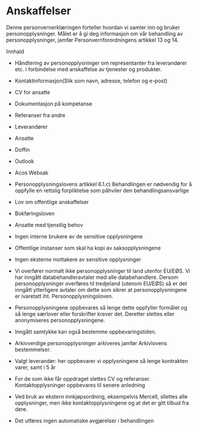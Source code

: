 # Anskaffelser


  

Denne personvernerklæringen forteller hvordan vi samler inn og bruker personopplysninger. Målet er å gi deg informasjon om vår behandling av personopplysninger, jamfør Personvernforordningens artikkel 13 og 14.

  

Innhald

*   Håndtering av personopplysninger om representanter fra leverandører etc. i forbindelse med anskaffelse av tjenester og produkter.  
    
*   Kontaktinformasjon(Slik som navn, adresse, telefon og e-post)  
    
*   CV for ansatte  
    
*   Dokumentasjon på kompetanse  
    
*   Referanser fra andre  
    
*   Leverandører  
    
*   Ansatte  
    
*   Doffin  
    
*   Outlook  
    
*   Acos Websak  
    
*   Personopplysningslovens artikkel 6.1.c) Behandlingen er nødvendig for å oppfylle en rettslig forpliktelse som påhviler den behandlingsansvarlige  
    
*   Lov om offentlige anskaffelser  
    
*   Bokføringsloven  
    
*   Ansatte med tjenstlig behov  
    
*   Ingen interne brukere av de sensitive opplysningene  
    
*   Offentlige instanser som skal ha kopi av saksopplysningene  
    
*   Ingen eksterne mottakere av sensitive opplysninger  
    
*   Vi overfører normalt ikke personopplysninger til land utenfor EU/EØS. Vi har inngått databehandleravtaler med alle databehandlere. Dersom personopplysninger overføres til tredjeland (utenom EU/EØS) så er det inngått ytterligere avtaler om dette som sikrer at personopplysningene er ivaretatt iht. Personopplysningsloven.  
    
*   Personopplysningene oppbevares så lenge dette oppfyller formålet og så lenge særlover eller forskrifter krever det. Deretter slettes eller anonymiseres personopplysningene.  
    
*   Inngått samtykke kan også bestemme oppbevaringstiden.  
    
*   Arkivverdige personopplysninger arkiveres jamfør Arkivlovens bestemmelser.  
    
*   Valgt leverandør: her oppbevarer vi opplysningene så lenge kontrakten varer, samt i 5 år  
    
*   For de som ikke får oppdraget slettes CV og referanser. Kontaktopplysninger oppbevares til senere anledning  
    
*   Ved bruk av ekstern innkjøpsordning, eksempelvis Mercell, sllettes alle opplysninger, men ikke kontaktopplysningene og at det er gitt tilbud fra dere.  
    
*   Det utføres ingen automatiske avgjørelser i behandlingen